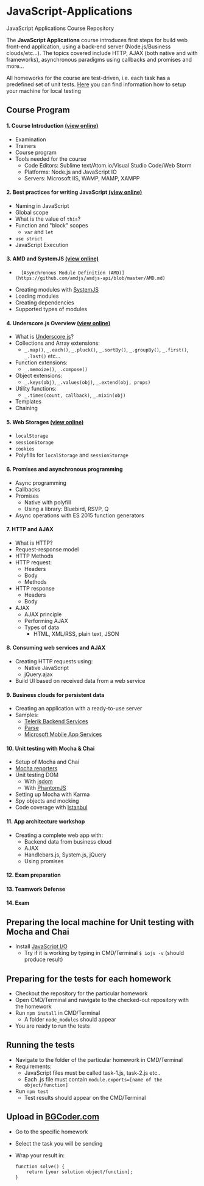# JavaScript-Applications
JavaScript Applications Course Repository

The **JavaScript Applications** course introduces first steps for build web front-end application, using a back-end server (Node.js/Business clouds/etc...). The topics covered include HTTP, AJAX (both native and with frameworks), asynchronous paradigms using callbacks and promises and more...

All homeworks for the course are test-driven, i.e. each task has a predefined set of unit tests. [Here](https://github.com/TelerikAcademy/JavaScript-UI-and-DOM/blob/master/README.md#user-content-preparing-the-local-machine-for-unit-testing-with-mocha-and-chai)  you can find information how to setup your machine for local testing

## Course Program
#### 1. Course Introduction [(view online)](https://rawgit.com/TelerikAcademy/JavaScript-Applications/master/01.%20Javascript%20Applications%20-%20Course%20Introduction/slides/index.html)
*   Examination
*   Trainers
*   Course program
*   Tools needed for the course
	*   Code Editors: Sublime text/Atom.io/Visual Studio Code/Web Storm
	*   Platforms: Node.js and JavaScript IO
	*   Servers: Microsoft IIS, WAMP, MAMP, XAMPP

#### 2.   Best practices for writing JavaScript [(view online)](https://rawgit.com/TelerikAcademy/JavaScript-Applications/master/02.%20Best%20practices%20for%20writing%20JavaScript/slides/index.html)
*   Naming in JavaScript
*   Global scope
*   What is the value of `this`?
*   Function and "block" scopes
	*   `var` and `let`
*   `use strict`
*	JavaScript Execution

#### 3.	AMD and SystemJS [(view online)](https://rawgit.com/TelerikAcademy/JavaScript-Applications/master/03.%20AMD%20and%20SystemJS/slides/index.html)
*		[Asynchronous Module Definition (AMD)](https://github.com/amdjs/amdjs-api/blob/master/AMD.md)
*   Creating modules with [SystemJS](https://github.com/systemjs/systemjs)
*   Loading modules
*   Creating dependencies
*   Supported types of modules

#### 4.		Underscore.js Overview [(view online)](https://rawgit.com/TelerikAcademy/JavaScript-Applications/master/04.%20Underscore.js%20overview/slides/index.html)
*	What is [Underscore.js](http://underscorejs.org)?
*   Collections and Array extensions:
	*   `_.map()`, `_.each()`, `_.pluck()`, `_.sortBy()`, `_.groupBy()`, `_.first()`, `_.last()` etc...
*   Function extensions:
	*   `_.memoize()`, `_.compose()`
*   Object extensions:
	*   `_.keys(obj)`, `_.values(obj)`, `_.extend(obj, props)`
*   Utility functions:
	*   `_.times(count, callback)`, `_.mixin(obj)`
*   Templates
*   Chaining

#### 5.   Web Storages [(view online)](https://rawgit.com/TelerikAcademy/JavaScript-Applications/master/05.%20Web%20Storages/slides/index.html#/title)
*   `localStorage`
*   `sessionStorage`
*   `cookies`
*   Polyfills for `localStorage` and `sessionStorage`

#### 6.   Promises and asynchronous programming
*   Async programming
*   Callbacks
*   Promises
	*	Native with polyfill
	*	Using a library: Bluebird, RSVP, Q
*   Async operations with ES 2015 function generators

#### 7.   HTTP and AJAX
*   What is HTTP?
*   Request-response model
*   HTTP Methods
*   HTTP request:
    *   Headers
    *   Body
    *   Methods
*   HTTP response
    *   Headers
    *   Body
*   AJAX
    *   AJAX principle
    *   Performing AJAX
    *   Types of data
        *   HTML, XML/RSS, plain text, JSON

#### 8.   Consuming web services and AJAX
*   Creating HTTP requests using:
	*   Native JavaScript
	*   jQuery.ajax
*   Build UI based on received data from a web service

#### 9.   Business clouds for persistent data
*   Creating an application with a ready-to-use server
*   Samples:
	*   [Telerik Backend Services](http://www.telerik.com/backend-services)
	*   [Parse](https://www.parse.com/)
	*   [Microsoft Mobile App Services](http://azure.microsoft.com/en-us/services/app-service/mobile/)

#### 10.   Unit testing with Mocha & Chai
*   Setup of Mocha and Chai
*   [Mocha reporters](https://mochajs.org/#reporters)
*   Unit testing DOM
	*   With [jsdom](https://github.com/tmpvar/jsdom)
	*   With [PhantomJS](http://phantomjs.org/)
*   Setting up Mocha with Karma
*   Spy objects and mocking
*   Code coverage with [Istanbul](https://github.com/gotwarlost/istanbul)

#### 11.   App architecture workshop
*   Creating a complete web app with:
	*   Backend data from business cloud
	*   AJAX
	*   Handlebars.js, System.js, jQuery
	*   Using promises

#### 12.  Exam preparation

#### 13.  Teamwork Defense

#### 14.  Exam

## Preparing the local machine for Unit testing with Mocha and Chai

* Install [JavaScript I/O](https://iojs.org/en/index.html "JavaScript I/O")
    * Try if it is working by typing in CMD/Terminal `$ iojs -v` (should produce result)

## Preparing for the tests for each homework

*   Checkout the repository for the particular homework
*   Open CMD/Terminal and navigate to the checked-out repository with the homework
*   Run `npm install` in CMD/Terminal
    *   A folder `node_modules` should appear
*   You are ready to run the tests

## Running the tests

*   Navigate to the folder of the particular homework in CMD/Terminal
*   Requirements:
    *   JavaScript files must be called task-1.js, task-2.js etc..
    *   Each .js file must contain `module.exports=[name of the object/function]`
*   Run `npm test`
    *   Test results should appear on the CMD/Terminal

## Upload in [BGCoder.com](http://bgcoder.com/)

*   Go to the specific homework
*   Select the task you will be sending
*   Wrap your result in:

        function solve() {
            return [your solution object/function];
        }
